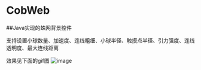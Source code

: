 # CobWeb

##Java实现的蛛网背景控件

支持设置小球数量、加速度、连线粗细、小球半径、触摸点半径、引力强度、连线透明度、最大连线距离

效果见下面的gif图
![image](https://s2.ax1x.com/2019/03/19/AnyGB4.gif)
